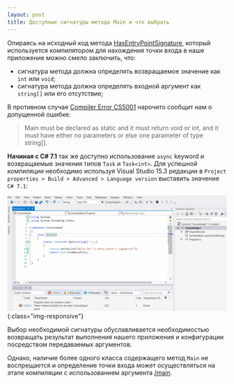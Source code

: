 ```yaml
---
layout: post
title: Доступные сигнатуры метода Main и что выбрать
---
```


Опираясь на исходный код метода [HasEntryPointSignature](https://github.com/dotnet/roslyn/blob/3bbb684a43a0af9d1261866272274a19f4de6976/src/Compilers/CSharp/Portable/Compilation/CSharpCompilation.cs#L1637), который используется компилятором для нахождения точки входа в наше приложение можно смело заключить, что:

- сигнатура метода должна определять возвращаемое значение как `int` или `void`; 
- сигнатура метода должна определять входной аргумент как `string[]` или его отсутствие;

В противном случае [Compiler Error CS5001](https://docs.microsoft.com/ru-ru/dotnet/csharp/misc/cs5001) нарочито сообщит нам о допущенной ошибке:

> Main must be declared as static and it must return void or int, and it must have either no parameters or else one parameter of type string[].

**Начиная с C# 7.1** так же доступно использование `async` keyword и возвращаемые значения типов `Task` и `Task<int>`. Для успешной компиляции необходимо используя Visual Studio 15.3 редакции в `Project properties > Build > Advanced > Language version` выставить значение `C# 7.1`:

![chsarp_71_ep](/images/post/chsarp_71_ep.gif){:class="img-responsive"}

Выбор необходимой сигнатуры обуславливается необходимостью возвращать результат выполнения нашего приложения и конфигурации посредством передаваемых аргументов.

Однако, наличие более одного класса содержащего метод `Main` не воспрещается и определение точки входа может осуществляться на этапе компиляции с использованием аргумента [/main](https://docs.microsoft.com/en-us/dotnet/csharp/language-reference/compiler-options/main-compiler-option).